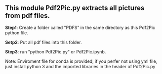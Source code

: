 ## This module Pdf2Pic.py extracts all pictures from pdf files. 

**Step1**: Create a folder called "PDFS" in the same directory as this Pdf2Pic python file. 

**Setp2**: Put all pdf files into this folder.

**Step3**: run "python Pdf2Pic.py" or Pdf2Pic.ipynb. 

Note: Enviroment file for conda is provided, if you perfer not using yml file, just install python 3 and the imported libraries in the header of Pdf2Pic.py
